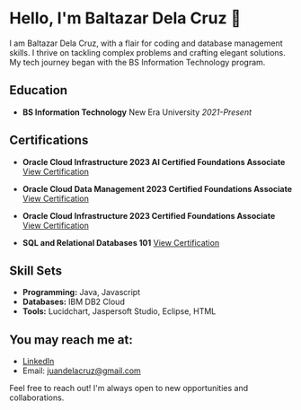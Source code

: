 # Hello, I'm Baltazar Dela Cruz 👋

I am Baltazar Dela Cruz, with a flair for coding and database management skills. I thrive on tackling complex problems and crafting elegant solutions. My tech journey began with the BS Information Technology program.

## Education

- **BS Information Technology**
  New Era University
  *2021-Present*

## Certifications

- **Oracle Cloud Infrastructure 2023 AI Certified Foundations Associate**
  [View Certification](https://catalog-education.oracle.com/pls/certview/sharebadge?id=7D7D57F0A50F438F179B15C4AF275BA7DD376BDF06AFEC2B27E2F81F83561FCD&fbclid=IwAR1v9G5CRuX4hkTtdYkB3iW7Z2uMHJhtTzPOufFmBXAoc47dytFdxLypDfw)

- **Oracle Cloud Data Management 2023 Certified Foundations Associate**
  [View Certification](https://catalog-education.oracle.com/pls/certview/sharebadge?id=54488347B7673B1A58725962C332469E4AA5C38FB95AC0F1AC4B301203D48051)

- **Oracle Cloud Infrastructure 2023 Certified Foundations Associate**
  [View Certification](https://catalog-education.oracle.com/pls/certview/sharebadge?id=174421E16AFCF42033E377470DC26A4C31AAB34AC52BD621CBB3BF2782389CE8&fbclid=IwAR09S_OF7QzuB9oefl9Op1FaRTf4xXUuVe6pMep_WHH-lrj4_EA7VHlcplo)

- **SQL and Relational Databases 101**
  [View Certification](https://courses.cognitiveclass.ai/certificates/09785601bb824eb6b85560c1587a75a8?fbclid=IwAR3NYC8z6lF_SN10-uaAjHtJdla1P_peOSV7k3DYjIbjwldwGgDSMwQRdEo)

## Skill Sets

- **Programming:** Java, Javascript
- **Databases:** IBM DB2 Cloud
- **Tools:** Lucidchart, Jaspersoft Studio, Eclipse, HTML

## You may reach me at:

- [LinkedIn](insert_LinkedIn_profile_link)
- Email: juandelacruz@gmail.com

Feel free to reach out! I'm always open to new opportunities and collaborations.
